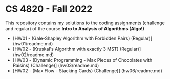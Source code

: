 # CS 4820 - Fall 2022

This repository contains my solutions to the coding assignments (challenge and regular) of the course **Intro to Analysis of Algorithms (Algo!)**

- [HW01 - (Gale-Shapley Algorithm with Forbidden Pairs) (Regular)] (hw01/readme.md)
- [HW02 - (Kruskal's Algorithm with exactly 3 MST) (Regular)] (hw02/readme.md)
- [HW03 - (Dynamic Programming - Max Pieces of Chocolates with Raisins) (Challenge)] (hw03/readme.md)
- [HW02 - (Max Flow - Stacking Cards) (Challenge)] (hw06/readme.md)
